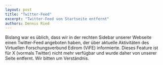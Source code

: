 ```yaml
---
layout: post
title: "Twitter-Feed"
excerpt: "Twitter-Feed von Startseite entfernt"
authors: Dennis Ried
---
```


Bislang war es üblich, dass wir in der rechten Sidebar unserer Webseite einen Twitter-Feed angeboten haben, der über aktuelle Aktivitäten des Virtuellen Forschungsverbund Edirom (ViFE) informierte. Dieses Feature ist für X (vormals Twitter) nicht mehr verfügbar und wurde daher von unserer Seite entfernt. Wir bitten um Verständnis.